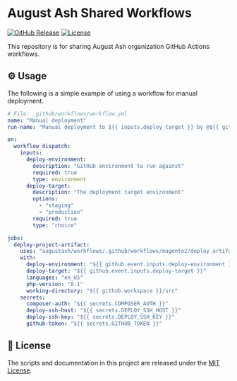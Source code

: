 # August Ash Shared Workflows

[![GitHub Release](https://img.shields.io/github/tag/augustash/workflows.svg?logo=github&style=for-the-badge)](https://github.com/augustash/workflows/tags)
[![License](https://img.shields.io/badge/license-MIT-blue.svg?style=for-the-badge)](https://opensource.org/licenses/MIT)

This repository is for sharing August Ash organization GitHub Actions workflows.

## ⚙️ Usage

The following is a simple example of using a workflow for manual deployment.

```yaml
# File: .github/workflows/workflow.yml
name: "Manual deployment"
run-name: "Manual deployment to ${{ inputs.deploy_target }} by @${{ github.actor }} 🚀"

on:
  workflow_dispatch:
    inputs:
      deploy-environment:
        description: "GitHub environment to run against"
        required: true
        type: environment
      deploy-target:
        description: "The deployment target environment"
        options:
          - "staging"
          - "production"
        required: true
        type: "choice"

jobs:
  deploy-project-artifact:
    uses: "augustash/workflows/.github/workflows/magento2/deploy_artifact.yml@v1"
    with:
      deploy-environment: "${{ github.event.inputs.deploy-environment }}"
      deploy-target: "${{ github.event.inputs.deploy-target }}"
      languages: "en_US"
      php-version: "8.1"
      working-directory: "${{ github.workspace }}/src"
    secrets:
      composer-auth: "${{ secrets.COMPOSER_AUTH }}"
      deploy-ssh-host: "${{ secrets.DEPLOY_SSH_HOST }}"
      deploy-ssh-key: "${{ secrets.DEPLOY_SSH_KEY }}"
      github-token: "${{ secrets.GITHUB_TOKEN }}"
```

## 📝 License

The scripts and documentation in this project are released under the [MIT License](LICENSE).
